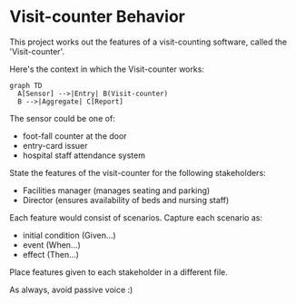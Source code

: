# Visit-counter Behavior

This project works out the features of a
visit-counting software, called the 'Visit-counter'.

Here's the context in which the Visit-counter works:

```mermaid
graph TD
  A[Sensor] -->|Entry| B(Visit-counter)
  B -->|Aggregate| C[Report]
```

The sensor could be one of:

- foot-fall counter at the door
- entry-card issuer
- hospital staff attendance system

State the features of the visit-counter for the following stakeholders:

- Facilities manager (manages seating and parking)
- Director (ensures availability of beds and nursing staff)

Each feature would consist of scenarios.
Capture each scenario as:

- initial condition (Given...)
- event (When...)
- effect (Then...)

Place features given to each stakeholder in a different file.

As always, avoid passive voice :)

